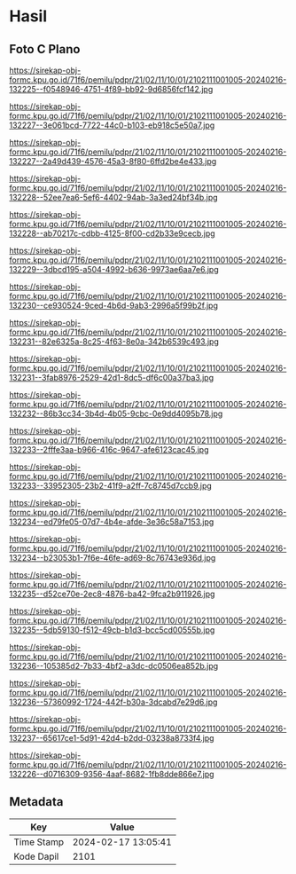# Hasil

## Foto C Plano

https://sirekap-obj-formc.kpu.go.id/71f6/pemilu/pdpr/21/02/11/10/01/2102111001005-20240216-132225--f0548946-4751-4f89-bb92-9d6856fcf142.jpg

https://sirekap-obj-formc.kpu.go.id/71f6/pemilu/pdpr/21/02/11/10/01/2102111001005-20240216-132227--3e061bcd-7722-44c0-b103-eb918c5e50a7.jpg

https://sirekap-obj-formc.kpu.go.id/71f6/pemilu/pdpr/21/02/11/10/01/2102111001005-20240216-132227--2a49d439-4576-45a3-8f80-6ffd2be4e433.jpg

https://sirekap-obj-formc.kpu.go.id/71f6/pemilu/pdpr/21/02/11/10/01/2102111001005-20240216-132228--52ee7ea6-5ef6-4402-94ab-3a3ed24bf34b.jpg

https://sirekap-obj-formc.kpu.go.id/71f6/pemilu/pdpr/21/02/11/10/01/2102111001005-20240216-132228--ab70217c-cdbb-4125-8f00-cd2b33e9cecb.jpg

https://sirekap-obj-formc.kpu.go.id/71f6/pemilu/pdpr/21/02/11/10/01/2102111001005-20240216-132229--3dbcd195-a504-4992-b636-9973ae6aa7e6.jpg

https://sirekap-obj-formc.kpu.go.id/71f6/pemilu/pdpr/21/02/11/10/01/2102111001005-20240216-132230--ce930524-9ced-4b6d-9ab3-2996a5f99b2f.jpg

https://sirekap-obj-formc.kpu.go.id/71f6/pemilu/pdpr/21/02/11/10/01/2102111001005-20240216-132231--82e6325a-8c25-4f63-8e0a-342b6539c493.jpg

https://sirekap-obj-formc.kpu.go.id/71f6/pemilu/pdpr/21/02/11/10/01/2102111001005-20240216-132231--3fab8976-2529-42d1-8dc5-df6c00a37ba3.jpg

https://sirekap-obj-formc.kpu.go.id/71f6/pemilu/pdpr/21/02/11/10/01/2102111001005-20240216-132232--86b3cc34-3b4d-4b05-9cbc-0e9dd4095b78.jpg

https://sirekap-obj-formc.kpu.go.id/71f6/pemilu/pdpr/21/02/11/10/01/2102111001005-20240216-132233--2fffe3aa-b966-416c-9647-afe6123cac45.jpg

https://sirekap-obj-formc.kpu.go.id/71f6/pemilu/pdpr/21/02/11/10/01/2102111001005-20240216-132233--33952305-23b2-41f9-a2ff-7c8745d7ccb9.jpg

https://sirekap-obj-formc.kpu.go.id/71f6/pemilu/pdpr/21/02/11/10/01/2102111001005-20240216-132234--ed79fe05-07d7-4b4e-afde-3e36c58a7153.jpg

https://sirekap-obj-formc.kpu.go.id/71f6/pemilu/pdpr/21/02/11/10/01/2102111001005-20240216-132234--b23053b1-7f6e-46fe-ad69-8c76743e936d.jpg

https://sirekap-obj-formc.kpu.go.id/71f6/pemilu/pdpr/21/02/11/10/01/2102111001005-20240216-132235--d52ce70e-2ec8-4876-ba42-9fca2b911926.jpg

https://sirekap-obj-formc.kpu.go.id/71f6/pemilu/pdpr/21/02/11/10/01/2102111001005-20240216-132235--5db59130-f512-49cb-b1d3-bcc5cd00555b.jpg

https://sirekap-obj-formc.kpu.go.id/71f6/pemilu/pdpr/21/02/11/10/01/2102111001005-20240216-132236--105385d2-7b33-4bf2-a3dc-dc0506ea852b.jpg

https://sirekap-obj-formc.kpu.go.id/71f6/pemilu/pdpr/21/02/11/10/01/2102111001005-20240216-132236--57360992-1724-442f-b30a-3dcabd7e29d6.jpg

https://sirekap-obj-formc.kpu.go.id/71f6/pemilu/pdpr/21/02/11/10/01/2102111001005-20240216-132237--65617ce1-5d91-42d4-b2dd-03238a8733f4.jpg

https://sirekap-obj-formc.kpu.go.id/71f6/pemilu/pdpr/21/02/11/10/01/2102111001005-20240216-132226--d0716309-9356-4aaf-8682-1fb8dde866e7.jpg


## Metadata

| Key        | Value               |
| ---------- | ------------------- |
| Time Stamp | 2024-02-17 13:05:41 |
| Kode Dapil | 2101                |



